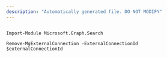 ```yaml
---
description: "Automatically generated file. DO NOT MODIFY"
---
```


```powershellv1

Import-Module Microsoft.Graph.Search

Remove-MgExternalConnection -ExternalConnectionId $externalConnectionId

```